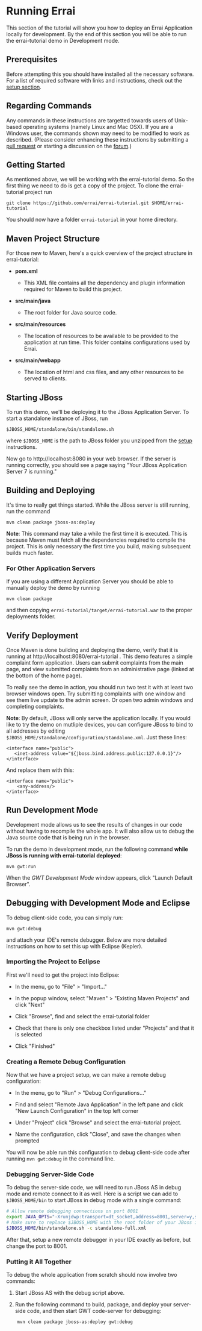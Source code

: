 Running Errai
=============

This section of the tutorial will show you how to deploy an Errai Application locally for development. By the end of this section you will be able to run the errai-tutorial demo in Development mode.

Prerequisites
-------------

Before attempting this you should have installed all the necessary software. For a list of required software with links and instructions, check out the [setup section](SETUP.md).

Regarding Commands
------------------

Any commands in these instructions are targetted towards users of Unix-based operating systems (namely Linux and Mac OSX). If you are a Windows user, the commands shown may need to be modified to work as described. (Please consider enhancing these instructions by submitting a [pull request](https://github.com/errai/errai-tutorial) or starting a discussion on the [forum](https://community.jboss.org/en/errai).)

Getting Started
---------------

As mentioned above, we will be working with the errai-tutorial demo. So the first thing we need to do is get a copy of the project. To clone the errai-tutorial project run

    git clone https://github.com/errai/errai-tutorial.git $HOME/errai-tutorial

You should now have a folder `errai-tutorial` in your home directory.

Maven Project Structure
-----------------------

For those new to Maven, here's a quick overview of the project structure in errai-tutorial:

* **pom.xml**

    * This XML file contains all the dependency and plugin information required for Maven to build this project.

* **src/main/java**

    * The root folder for Java source code.

* **src/main/resources**

    * The location of resources to be available to be provided to the application at run time. This folder contains configurations used by Errai.

* **src/main/webapp**

    * The location of html and css files, and any other resources to be served to clients.

Starting JBoss
--------------

To run this demo, we'll be deploying it to the JBoss Application Server. To start a standalone instance of JBoss, run

    $JBOSS_HOME/standalone/bin/standalone.sh

where `$JBOSS_HOME` is the path to JBoss folder you unzipped from the [setup](SETUP.md) instructions.

Now go to http://localhost:8080 in your web browser. If the server is running correctly, you should see a page saying "Your JBoss Application Server 7 is running."

Building and Deploying
----------------------

It's time to really get things started. While the JBoss server is still running, run the command

    mvn clean package jboss-as:deploy

**Note**: This command may take a while the first time it is executed. This is because Maven must fetch all the dependencies required to compile the project. This is only necessary the first time you build, making subsequent builds much faster.

### For Other Application Servers

If you are using a different Application Server you should be able to manually deploy the demo by running

    mvn clean package

and then copying `errai-tutorial/target/errai-tutorial.war` to the proper deployments folder.

Verify Deployment
-----------------

Once Maven is done building and deploying the demo, verify that it is running at http://localhost:8080/errai-tutorial . This demo features a simple complaint form application. Users can submit complaints from the main page, and view submitted complaints from an administrative page (linked at the bottom of the home page).

To really see the demo in action, you should run two test it with at least two browser windows open. Try submitting complaints with one window and see them live update to the admin screen. Or open two admin windows and completing complaints.

**Note**: By default, JBoss will only serve the application locally. If you would like to try the demo on mutliple devices, you can configure JBoss to bind to all addresses by editing `$JBOSS_HOME/standalone/configuration/standalone.xml`. Just these lines:

```
<interface name="public">
   <inet-address value="${jboss.bind.address.public:127.0.0.1}"/>
</interface>
```

And replace them with this:

```
<interface name="public">
    <any-address/>
</interface>
```

Run Development Mode
--------------------

Development mode allows us to see the results of changes in our code without having to recompile the whole app. It will also allow us to debug the Java source code that is being run in the browser.

To run the demo in development mode, run the following command **while JBoss is running with errai-tutorial deployed**:

    mvn gwt:run

When the *GWT Development Mode* window appears, click "Launch Default Browser".

Debugging with Development Mode and Eclipse
-------------------------------------------

To debug client-side code, you can simply run:

    mvn gwt:debug

and attach your IDE's remote debugger. Below are more detailed instructions on how to set this up with Eclipse (Kepler).

### Importing the Project to Eclipse

First we'll need to get the project into Eclipse:

* In the menu, go to "File" > "Import..."

* In the popup window, select "Maven" > "Existing Maven Projects" and click "Next"

* Click "Browse", find and select the errai-tutorial folder

* Check that there is only one checkbox listed under "Projects" and that it is selected

* Click "Finished"

### Creating a Remote Debug Configuration

Now that we have a project setup, we can make a remote debug configuration:

* In the menu, go to "Run" > "Debug Configurations..."

* Find and select "Remote Java Application" in the left pane and click "New Launch Configuration" in the top left corner

* Under "Project" click "Browse" and select the errai-tutorial project.

* Name the configuration, click "Close", and save the changes when prompted

You will now be able run this configuration to debug client-side code after running `mvn gwt:debug` in the command line.

### Debugging Server-Side Code

To debug the server-side code, we will need to run JBoss AS in debug mode and remote connect to it as well. Here is a script we can add to `$JBOSS_HOME/bin` to start JBoss in debug mode with a single command:

```bash
# Allow remote debugging connections on port 8001
export JAVA_OPTS="-Xrunjdwp:transport=dt_socket,address=8001,server=y,suspend=n"
# Make sure to replace $JBOSS_HOME with the root folder of your JBoss installation
$JBOSS_HOME/bin/standalone.sh -c standalone-full.xml
```

After that, setup a new remote debugger in your IDE exactly as before, but change the port to 8001.

### Putting it All Together

To debug the whole application from scratch should now involve two commands:

1. Start JBoss AS with the debug script above.

2. Run the following command to build, package, and deploy your server-side code, and then start GWT code-server for debugging:

```
    mvn clean package jboss-as:deploy gwt:debug
```


